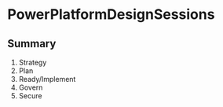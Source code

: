 # PowerPlatformDesignSessions

## Summary
1. Strategy
2. Plan
3. Ready/Implement
4. Govern
5. Secure
